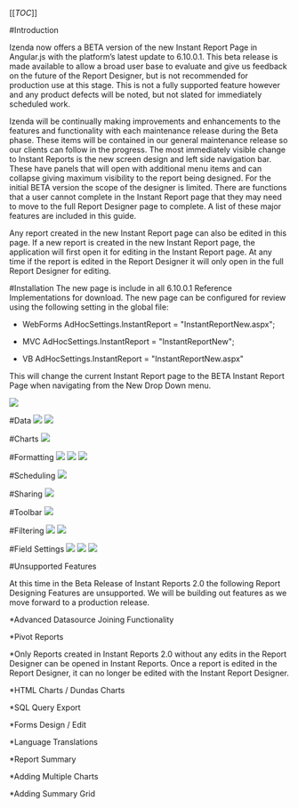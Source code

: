 [[_TOC_]]

#Introduction

Izenda now offers a BETA version of the new Instant Report Page in Angular.js with the platform’s latest update to 6.10.0.1. This beta release is made available to allow a broad user base to evaluate and give us feedback on the future of the Report Designer, but is not recommended for production use at this stage. This is not a fully supported feature however and any product defects will be noted, but not slated for immediately scheduled work.
 
Izenda will be continually making improvements and enhancements to the features and functionality with each maintenance release during the Beta phase. These items will be contained in our general maintenance release so our clients can follow in the progress. 
The most immediately visible change to Instant Reports is the new screen design and left side navigation bar. These have panels that will open with additional menu items and can collapse giving maximum visibility to the report being designed.
For the initial BETA version the scope of the designer is limited. There are functions that a user cannot complete in the Instant Report page that they may need to move to the full Report Designer page to complete. A list of these major features are included in this guide. 

Any report created in the new Instant Report page can also be edited in this page. If a new report is created in the new Instant Report page, the application will first open it for editing in the Instant Report page. At any time if the report is edited in the Report Designer it will only open in the full Report Designer for editing. 

#Installation
The new page is include in all 6.10.0.1 Reference Implementations for download. The new page can be configured for review using the following setting in the global file:

* WebForms
AdHocSettings.InstantReport = "InstantReportNew.aspx";
	
* MVC
AdHocSettings.InstantReport = "InstantReportNew";

* VB
AdHocSettings.InstantReport = "InstantReportNew.aspx"

This will change the current Instant Report page to the BETA Instant Report Page when navigating from the New Drop Down menu.

![](/Guides/Instant-Reports-v2-BETA/IRBetaImage.PNG)

#Data
![](/Guides/Instant-Reports-v2-BETA/ir1.PNG)
![](/Guides/Instant-Reports-v2-BETA/ir2.PNG)

#Charts
![](/Guides/Instant-Reports-v2-BETA/ir3.PNG)

#Formatting
![](/Guides/Instant-Reports-v2-BETA/ir4.PNG)
![](/Guides/Instant-Reports-v2-BETA/ir5.PNG)
![](/Guides/Instant-Reports-v2-BETA/ir6.PNG)

#Scheduling
![](/Guides/Instant-Reports-v2-BETA/ir7.PNG)

#Sharing
![](/Guides/Instant-Reports-v2-BETA/ir8.PNG)

#Toolbar
![](/Guides/Instant-Reports-v2-BETA/ir9.PNG)

#Filtering
![](/Guides/Instant-Reports-v2-BETA/ir10.PNG)
![](/Guides/Instant-Reports-v2-BETA/ir11.PNG)

#Field Settings 
![](/Guides/Instant-Reports-v2-BETA/ir12.PNG)
![](/Guides/Instant-Reports-v2-BETA/ir13.PNG)
![](/Guides/Instant-Reports-v2-BETA/ir14.PNG)

<!--#Field Settings - Updated 6.10.0.3
![](/Guides/Instant-Reports-v2-BETA/ir28.PNG)
![](/Guides/Instant-Reports-v2-BETA/ir29.PNG)
![](/Guides/Instant-Reports-v2-BETA/ir30.PNG)
-->

<!--#Adding a Pivot
To create a pivot the user must first select at least one column in the report. This will show as the Rows in the Pivot grid. See below:
![](/Guides/Instant-Reports-v2-BETA/ir16.png)

Next, click on the Edit Pivot Button shown below:
![](/Guides/Instant-Reports-v2-BETA/ir17.png)

This will open the Pivots panel to allow the user to select Column and Pivot values.
![](/Guides/Instant-Reports-v2-BETA/ir18.png)

Next, add the Pivot column and the grouping style for the column. In the example below we will add a fields called Order Date in the Northwinds Database and chose to group by the year of the order date.
![](/Guides/Instant-Reports-v2-BETA/ir19.png)

Now we want to add our pivoted values. Click on the +Add Cell Value button and a new field selector will be added to the panel.
![](/Guides/Instant-Reports-v2-BETA/ir20.png)

Now you can use the drop down to select a field to show in the body of the pivot. We will show Freight from the Order Table and chose to sum the value of freight.
![](/Guides/Instant-Reports-v2-BETA/ir21.png)

Now you can see the pivot is showing Each Ship Country and the sum of Freight by Order Year.  
Additional values can be added to the pivot by clicking on the +Add Cell Value button, below we will show a count of Order ID for each Country by year. 
![](/Guides/Instant-Reports-v2-BETA/ir22.png)

This panel can be collapsed by clicking the – icon in the top right corner of the Pivot panel shown below.
![](/Guides/Instant-Reports-v2-BETA/ir23.png)

Notice you can still see a count of pivoted vales when the panel is collapsed. If you need to edit the Pivot you can click on the Edit Pivot Button again to expand the panel.
![](/Guides/Instant-Reports-v2-BETA/ir24.png)

To remove the Pivot you can click the “X” on the top left corner of the Pivot panel header shown below:
![](/Guides/Instant-Reports-v2-BETA/ir25.png)

This will remove the Pivot Column and the Pivot Values from the Pivot panel as shown below:
![](/Guides/Instant-Reports-v2-BETA/ir26.png)

You can add side totals to the Pivot by clicking the Add side totals check box in the Pivot Panel shown below:
![](/Guides/Instant-Reports-v2-BETA/ir27.png)
-->

#Unsupported Features

At this time in the Beta Release of Instant Reports 2.0 the following Report Designing Features are unsupported. We will be building out features as we move forward to a production release.

*Advanced Datasource Joining Functionality

*Pivot Reports

*Only Reports created in Instant Reports 2.0 without any edits in the Report Designer can be opened in Instant Reports. Once a report is edited in the Report Designer, it can no longer be edited with the Instant Report Designer.

*HTML Charts / Dundas Charts

*SQL Query Export

*Forms Design / Edit

*Language Translations

*Report Summary

*Adding Multiple Charts

*Adding Summary Grid
